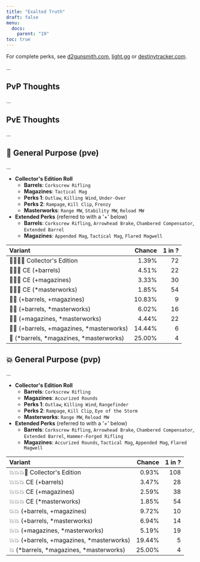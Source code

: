```yaml
---
title: "Exalted Truth"
draft: false
menu:
  docs:
    parent: "19"
toc: true
---
```


For complete perks, see [d2gunsmith.com](https://d2gunsmith.com/w/3102421004), [light.gg](https://www.light.gg/db/items/3102421004) or [destinytracker.com](https://destinytracker.com/destiny-2/db/items/3102421004).

...

## PvP Thoughts

...

## PvE Thoughts

...

## 👾 General Purpose (pve)

...

* **Collector's Edition Roll**
  * **Barrels**: `Corkscrew Rifling`
  * **Magazines**: `Tactical Mag`
  * **Perks 1**: `Outlaw`, `Killing Wind`, `Under-Over`
  * **Perks 2**: `Rampage`, `Kill Clip`, `Frenzy`
  * **Masterworks**: `Range MW`, `Stability MW`, `Reload MW`
* **Extended Perks** (referred to with a '+' below)
  * **Barrels**: `Corkscrew Rifling`, `Arrowhead Brake`, `Chambered Compensator`, `Extended Barrel`
  * **Magazines**: `Appended Mag`, `Tactical Mag`, `Flared Magwell`

| Variant | Chance | 1 in ? |
|:-|-:|-:|
| 👾👾👾🌟 Collector's Edition | 1.39% | 72 |
| 👾👾👾 CE (+barrels) | 4.51% | 22 |
| 👾👾👾 CE (+magazines) | 3.33% | 30 |
| 👾👾👾 CE (*masterworks) | 1.85% | 54 |
| 👾👾 (+barrels, +magazines) | 10.83% | 9 |
| 👾👾 (+barrels, *masterworks) | 6.02% | 16 |
| 👾👾 (+magazines, *masterworks) | 4.44% | 22 |
| 👾👾 (+barrels, +magazines, *masterworks) | 14.44% | 6 |
| 👾 (*barrels, *magazines, *masterworks) | 25.00% | 4 |

## 💥 General Purpose (pvp)

...

* **Collector's Edition Roll**
  * **Barrels**: `Corkscrew Rifling`
  * **Magazines**: `Accurized Rounds`
  * **Perks 1**: `Outlaw`, `Killing Wind`, `Rangefinder`
  * **Perks 2**: `Rampage`, `Kill Clip`, `Eye of the Storm`
  * **Masterworks**: `Range MW`, `Reload MW`
* **Extended Perks** (referred to with a '+' below)
  * **Barrels**: `Corkscrew Rifling`, `Arrowhead Brake`, `Chambered Compensator`, `Extended Barrel`, `Hammer-Forged Rifling`
  * **Magazines**: `Accurized Rounds`, `Tactical Mag`, `Appended Mag`, `Flared Magwell`

| Variant | Chance | 1 in ? |
|:-|-:|-:|
| 💥💥💥🌟 Collector's Edition | 0.93% | 108 |
| 💥💥💥 CE (+barrels) | 3.47% | 28 |
| 💥💥💥 CE (+magazines) | 2.59% | 38 |
| 💥💥💥 CE (*masterworks) | 1.85% | 54 |
| 💥💥 (+barrels, +magazines) | 9.72% | 10 |
| 💥💥 (+barrels, *masterworks) | 6.94% | 14 |
| 💥💥 (+magazines, *masterworks) | 5.19% | 19 |
| 💥💥 (+barrels, +magazines, *masterworks) | 19.44% | 5 |
| 💥 (*barrels, *magazines, *masterworks) | 25.00% | 4 |
